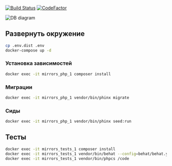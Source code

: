 [![Build Status](https://travis-ci.com/MirrorsPhoto/server.svg?branch=master)](https://travis-ci.com/MirrorsPhoto/server)
[![CodeFactor](https://www.codefactor.io/repository/github/mirrorsphoto/server/badge)](https://www.codefactor.io/repository/github/mirrorsphoto/server)

![DB diagram](https://api.genmymodel.com/projects/_mgeDUIHKEeeveJPbhFhy-g/diagrams/_mgeDUoHKEeeveJPbhFhy-g/svg)


## Развернуть окружение
```bash
cp .env.dist .env
docker-compose up -d
```
### Установка зависимостей
```bash
docker exec -it mirrors_php_1 composer install
```
### Миграции
```bash
docker exec -it mirrors_php_1 vendor/bin/phinx migrate
```
### Сиды
```bash
docker exec -it mirrors_php_1 vendor/bin/phinx seed:run
```

## Тесты
```bash
docker exec -it mirrors_tests_1 composer install
docker exec -it mirrors_tests_1 vendor/bin/behat --config=behat/behat.yml
docker exec -it mirrors_tests_1 vendor/bin/phpcs /code

```
